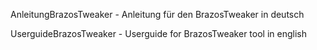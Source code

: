 AnleitungBrazosTweaker - Anleitung für den BrazosTweaker in deutsch

UserguideBrazosTweaker - Userguide for BrazosTweaker tool in english